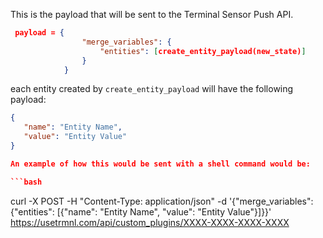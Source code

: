 
This is the payload that will be sent to the Terminal Sensor Push API.

```json
 payload = {
                "merge_variables": {
                    "entities": [create_entity_payload(new_state)]
                }
            }
```

each entity created by `create_entity_payload` will have the following payload:

```json
{
   "name": "Entity Name", 
   "value": "Entity Value"
}

An example of how this would be sent with a shell command would be:

```bash
```
curl -X POST -H "Content-Type: application/json" -d '{"merge_variables": {"entities": [{"name": "Entity Name", "value": "Entity Value"}]}}' https://usetrmnl.com/api/custom_plugins/XXXX-XXXX-XXXX-XXXX
```




